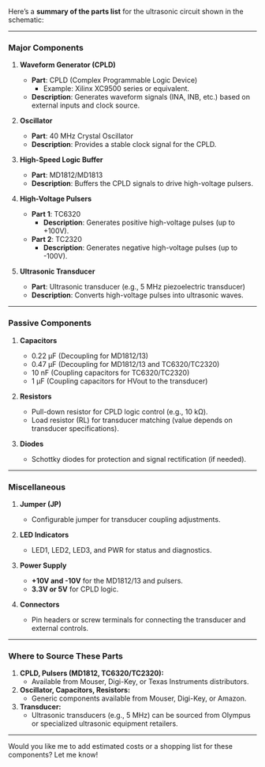 Here’s a **summary of the parts list** for the ultrasonic circuit shown in the schematic:

---

### **Major Components**
1. **Waveform Generator (CPLD)**
   - **Part**: CPLD (Complex Programmable Logic Device)  
     - Example: Xilinx XC9500 series or equivalent.
   - **Description**: Generates waveform signals (INA, INB, etc.) based on external inputs and clock source.

2. **Oscillator**
   - **Part**: 40 MHz Crystal Oscillator
   - **Description**: Provides a stable clock signal for the CPLD.

3. **High-Speed Logic Buffer**
   - **Part**: MD1812/MD1813  
   - **Description**: Buffers the CPLD signals to drive high-voltage pulsers.

4. **High-Voltage Pulsers**
   - **Part 1**: TC6320  
     - **Description**: Generates positive high-voltage pulses (up to +100V).
   - **Part 2**: TC2320  
     - **Description**: Generates negative high-voltage pulses (up to -100V).

5. **Ultrasonic Transducer**
   - **Part**: Ultrasonic transducer (e.g., 5 MHz piezoelectric transducer)
   - **Description**: Converts high-voltage pulses into ultrasonic waves.

---

### **Passive Components**
1. **Capacitors**
   - 0.22 µF (Decoupling for MD1812/13)
   - 0.47 µF (Decoupling for MD1812/13 and TC6320/TC2320)
   - 10 nF (Coupling capacitors for TC6320/TC2320)
   - 1 µF (Coupling capacitors for HVout to the transducer)

2. **Resistors**
   - Pull-down resistor for CPLD logic control (e.g., 10 kΩ).
   - Load resistor (RL) for transducer matching (value depends on transducer specifications).

3. **Diodes**
   - Schottky diodes for protection and signal rectification (if needed).

---

### **Miscellaneous**
1. **Jumper (JP)**
   - Configurable jumper for transducer coupling adjustments.

2. **LED Indicators**
   - LED1, LED2, LED3, and PWR for status and diagnostics.

3. **Power Supply**
   - **+10V and -10V** for the MD1812/13 and pulsers.
   - **3.3V or 5V** for CPLD logic.

4. **Connectors**
   - Pin headers or screw terminals for connecting the transducer and external controls.

---

### **Where to Source These Parts**
1. **CPLD, Pulsers (MD1812, TC6320/TC2320):**
   - Available from Mouser, Digi-Key, or Texas Instruments distributors.
2. **Oscillator, Capacitors, Resistors:**
   - Generic components available from Mouser, Digi-Key, or Amazon.
3. **Transducer:**
   - Ultrasonic transducers (e.g., 5 MHz) can be sourced from Olympus or specialized ultrasonic equipment retailers.

---

Would you like me to add estimated costs or a shopping list for these components? Let me know!

